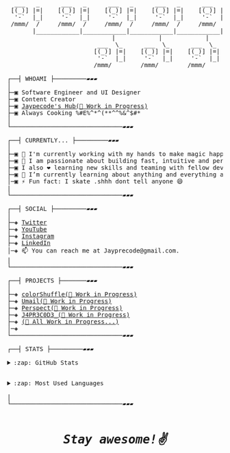 <pre>

  ___   _      ___   _      ___   _      ___   _      ___   _
 [(_)] |=|    [(_)] |=|    [(_)] |=|    [(_)] |=|    [(_)] |=|
  '-`  |_|     '-`  |_|     '-`  |_|     '-`  |_|     '-`  |_|
 /mmm/  /     /mmm/  /     /mmm/  /     /mmm/  /     /mmm/  /
       |____________|____________|____________|____________|
                             |            |            |
                         ___  \_      ___  \_      ___  \_
                        [(_)] |=|    [(_)] |=|    [(_)] |=|
                         '-`  |_|     '-`  |_|     '-`  |_|
                        /mmm/        /mmm/        /mmm/

┌──┤ WHOAMI ├─────────▰▰▰
│
├─▣ Software Engineer and UI Designer
├─▣ Content Creator
├─▣ <a href="https://jayprecode.dev">Jaypecode's Hub(🚧 Work in Progress)</a>
├─▣ Always Cooking %#E%^*^(**^^%&^$#*
│
└───────────────────────────────▰▰▰

┌──┤ CURRENTLY... ├─────────▰▰▰
│
├─▣ 💫 I'm currently working with my hands to make magic happen on the web. 
├─▣ 🚀 I am passionate about building fast, intuitive and performance-driven applications.
├─▣ I also ❤ learning new skills and teaming with fellow developers 👨‍💻 to build amazing stuff.
├─▣ 🌱 I’m currently learning about anything and everything around JavaScript.
│─▣ ⚡ Fun fact: I skate .shhh dont tell anyone 😄
|
└───────────────────────────────▰▰▰

┌──┤ SOCIAL ├─────────▰▰▰
│
├─◈ <a href="https://twitter.com/jayprecode">Twitter</a>
├─◈ <a href="https://www.youtube.com/jayprecode">YouTube</a>
├─◈ <a href="https://www.instagram.com/jayprecode/">Instagram</a>
├─◈ <a href="https://www.linkedin.com/in/jayprecode">LinkedIn</a>
│─◈ 📫 You can reach me at Jayprecode@gmail.com.
|
└───────────────────────────────▰▰▰

┌──┤ PROJECTS ├───────▰▰▰
│
├─◈ <a href="https://github.com/Jaypecode/">colorShuffle(🚧 Work in Progress)</a>
├─◈ <a href="https://github.com/Jayprecode/">Umail(🚧 Work in Progress)</a>
├─◈ <a href="https://github.com/Jayprecode/">Perspect(🚧 Work in Progress)</a>
├─◈ <a href="https://github.com/Jayprecode">J4PR3C0D3_(🚧 Work in Progress)</a>
├─◈ <a href="https://github.com/Jayprecode">(🚧 All Work in Progress...)</a>
│─◈
└───────────────────────────────▰▰▰

┌──┤ STATS ├─────────▰▰▰
     <details>
├─◈ <summary>:zap: GitHub Stats</summary>
     <img align="left" alt="Anna's GitHub Stats" src="https://github-readme-stats.vercel.app/api?username=Jayprecode&show_icons=true&hide_border=true" />  
     </details>
     <details>
├─◈ <summary>:zap: Most Used Languages</summary>
     <img align="left" background-color="#0d1017" alt="Jayprecode's GitHub Top Languages" src="https://github-readme-stats.vercel.app/api/top-langs/?username=Jayprecode"/>
     </details>
|
└───────────────────────────────▰▰▰

<h1 align='center'><i>Stay awesome!✌</i></h1>

</pre>

<!--
**Jayprecode/Jayprecode** is a ✨ _special_ ✨ repository because its `README.md` (this file) appears on your GitHub profile.
Here are some ideas to get you started:
- 🔭 I’m currently working on ...
- 🌱 I’m currently learning ...
- 👯 I’m looking to collaborate on ...
- 🤔 I’m looking for help with ...
- 💬 Ask me about ...
- 📫 How to reach me: ...
- 😄 Pronouns: ...
- ⚡ Fun fact: ...
-->
